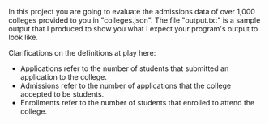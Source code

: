 In this project you are going to evaluate the admissions data of over 1,000 colleges provided to you in "colleges.json". The file "output.txt" is a sample output that I produced to show you what I expect your program's output to look like.

Clarifications on the definitions at play here:

- Applications refer to the number of students that submitted an application to the college.
- Admissions refer to the number of applications that the college accepted to be students.
- Enrollments refer to the number of students that enrolled to attend the college.
